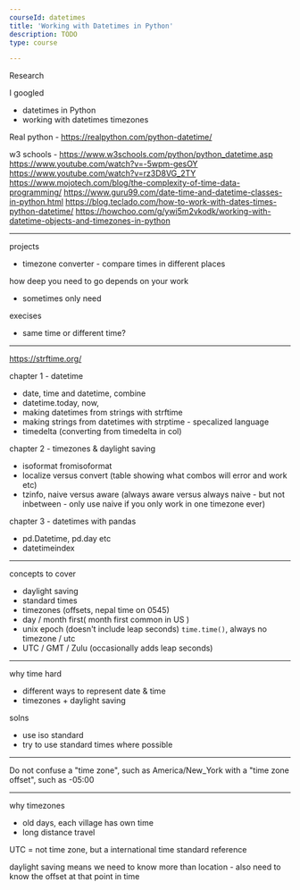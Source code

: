 ```yaml
---
courseId: datetimes
title: 'Working with Datetimes in Python'
description: TODO
type: course

---
```


Research


I googled
- datetimes in Python
- working with datetimes timezones


Real python - https://realpython.com/python-datetime/

w3 schools - https://www.w3schools.com/python/python_datetime.asp
https://www.youtube.com/watch?v=-5wpm-gesOY
https://www.youtube.com/watch?v=rz3D8VG_2TY
https://www.mojotech.com/blog/the-complexity-of-time-data-programming/
https://www.guru99.com/date-time-and-datetime-classes-in-python.html
https://blog.teclado.com/how-to-work-with-dates-times-python-datetime/
https://howchoo.com/g/ywi5m2vkodk/working-with-datetime-objects-and-timezones-in-python

---

projects
- timezone converter - compare times in different places

how deep you need to go depends on your work

- sometimes only need

execises
- same time or different time?

---

https://strftime.org/

chapter 1 - datetime
- date, time and datetime, combine
- datetime.today, now, 
- making datetimes from strings with strftime
- making strings from datetimes with strptime - specalized language 
- timedelta (converting from timedelta in col)

chapter 2 - timezones & daylight saving

- isoformat fromisoformat
- localize versus convert (table showing what combos will error and work etc)
- tzinfo, naive versus aware (always aware versus always naive - but not inbetween - only use naive if you only work in one timezone ever)


chapter 3 - datetimes with pandas

- pd.Datetime, pd.day etc
- datetimeindex


---

concepts to cover
- daylight saving
- standard times
- timezones (offsets, nepal time on 0545)
- day / month first( month first common in US )
- unix epoch (doesn't include leap seconds) `time.time()`, always no timezone / utc
- UTC / GMT / Zulu (occasionally adds leap seconds)

---

why time hard
- different ways to represent date & time
- timezones + daylight saving

solns
- use iso standard
- try to use standard times where possible

---
Do not confuse a "time zone", such as America/New_York with a "time zone offset", such as -05:00

--- 

why timezones
- old days, each village has own time
- long distance travel

UTC = not time zone, but a international time standard reference


daylight saving means we need to know more than location - also need to know the offset at that point in time


